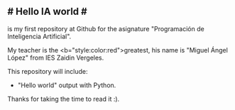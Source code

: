 <h2> # Hello IA world #  </h2> is my first repository at Github for the asignature "Programación de Inteligencia Artificial".

My teacher is the <b="style:color:red">greatest</b>, his name is "Miguel Ángel López" from IES Zaidin Vergeles.

This repository will include:

- "Hello world" output with Python.

Thanks for taking the time to read it :).
